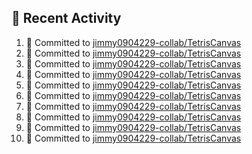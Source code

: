 ## 📌 Recent Activity
<!--START_SECTION:activity-->
1. 📝 Committed to [jimmy0904229-collab/TetrisCanvas](https://github.com/jimmy0904229-collab/TetrisCanvas/commit/d9ec551ca29cfae2d9c4a25309a13a9a9058b28d)
2. 📝 Committed to [jimmy0904229-collab/TetrisCanvas](https://github.com/jimmy0904229-collab/TetrisCanvas/commit/8f040ec5c025bb4be7013c9bd54cbf35189525ae)
3. 📝 Committed to [jimmy0904229-collab/TetrisCanvas](https://github.com/jimmy0904229-collab/TetrisCanvas/commit/5bdd0526f6d1a1fdef30bafd465c1768bdabcdc3)
4. 📝 Committed to [jimmy0904229-collab/TetrisCanvas](https://github.com/jimmy0904229-collab/TetrisCanvas/commit/e734ee99257e68c7cc499256c4fe6f5aab5b50f7)
5. 📝 Committed to [jimmy0904229-collab/TetrisCanvas](https://github.com/jimmy0904229-collab/TetrisCanvas/commit/b84b080ed4a2d5928d752f212a511dd343786118)
6. 📝 Committed to [jimmy0904229-collab/TetrisCanvas](https://github.com/jimmy0904229-collab/TetrisCanvas/commit/80095e673664cbcc71be8e1bf20c82b6c4b814d6)
7. 📝 Committed to [jimmy0904229-collab/TetrisCanvas](https://github.com/jimmy0904229-collab/TetrisCanvas/commit/8c23238c81487e0235da910f6bfc3da9bfd54139)
8. 📝 Committed to [jimmy0904229-collab/TetrisCanvas](https://github.com/jimmy0904229-collab/TetrisCanvas/commit/7db2c5fc225e413cf182d990aaad2773233e738f)
9. 📝 Committed to [jimmy0904229-collab/TetrisCanvas](https://github.com/jimmy0904229-collab/TetrisCanvas/commit/e4d858be9471e1587eedaf9fc99ad46344a34311)
10. 📝 Committed to [jimmy0904229-collab/TetrisCanvas](https://github.com/jimmy0904229-collab/TetrisCanvas/commit/ecbebca288958e6a926079a7c198199e52da7de0)
<!--END_SECTION:activity-->
